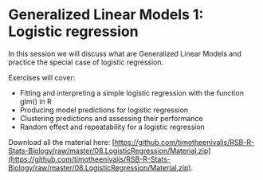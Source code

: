 # Generalized Linear Models 1: Logistic regression

In this session we will discuss what are Generalized Linear Models and practice the special case of logistic regression. 

Exercises will cover:

* Fitting and interpreting a simple logistic regression with the function glm() in R
* Producing model predictions for logistic regression
* Clustering predictions and assessing their performance
* Random effect and repeatability for a logistic regression

Download all the material here: [https://github.com/timotheenivalis/RSB-R-Stats-Biology/raw/master/08.LogisticRegression/Material.zip](https://github.com/timotheenivalis/RSB-R-Stats-Biology/raw/master/08.LogisticRegression/Material.zip). 



